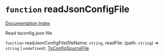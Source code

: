 # `function` readJsonConfigFile

[Documentation Index](../README.md)

Read tsconfig.json file

`function` readJsonConfigFile(fileName: `string`, readFile: (path: `string`) => `string` | `undefined`): [TsConfigSourceFile](../interface.TsConfigSourceFile/README.md)